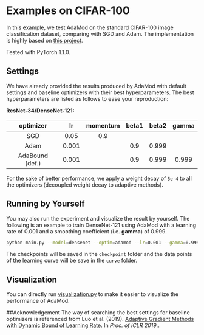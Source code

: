 ﻿# Examples on CIFAR-100

In this example, we test AdaMod on the standard CIFAR-100 image classification dataset, comparing with SGD and Adam. The implementation is highly based on [this project](https://github.com/kuangliu/pytorch-cifar).

Tested with PyTorch 1.1.0.

## Settings

We have already provided the results produced by AdaMod with default settings and baseline optimizers with their best hyperparameters. The best hyperparameters are listed as follows to ease your reproduction:

**ResNet-34/DenseNet-121:**

| optimizer | lr | momentum | beta1 | beta2 | gamma |
| :---: | :---: | :---: | :---: | :---: | :---: |
| SGD | 0.05 | 0.9 | | | | |
| Adam | 0.001 | | 0.9 | 0.999 | | |
| AdaBound (def.) | 0.001 | | 0.9 | 0.999 | 0.999 |

For the sake of better performance, we apply a weight decay of `5e-4` to all the optimizers (decoupled weight decay to adaptive methods).

## Running by Yourself

You may also run the experiment and visualize the result by yourself. The following is an example to train DenseNet-121 using AdaMod with a learning rate of 0.001 and a smoothing coefficient (i.e. **gamma**) of 0.999.

```bash
python main.py --model=densenet --optim=adamod --lr=0.001 --gamma=0.999
```

The checkpoints will be saved in the `checkpoint` folder and the data points of the learning curve will be save in the `curve` folder.

## Visualization

You can directly run [visualization.py](./visualization.py) to make it easier to visualize the performance of AdaMod.

##Acknowledgement
The way of searching the best settings for baseline optimizers is referenced from Luo et al. (2019). [Adaptive Gradient Methods with Dynamic Bound of Learning Rate](https://openreview.net/forum?id=Bkg3g2R9FX). In *Proc. of ICLR 2019*.. 




